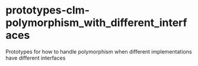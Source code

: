 # prototypes-clm-polymorphism\_with\_different\_interfaces
Prototypes for how to handle polymorphism when different implementations have
different interfaces
